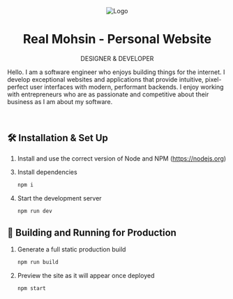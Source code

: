 <div align="center">
  <img alt="Logo" src="https://realmohsin.io/favicon.ico" />
</div>
<h1 align="center">
  Real Mohsin - Personal Website
</h1>
<p align="center">
DESIGNER & DEVELOPER
</p>

<p>
Hello. I am a software engineer who enjoys building things for the internet.  I develop exceptional websites and applications that provide intuitive, pixel-perfect user interfaces with modern, performant backends. I enjoy working with entrepreneurs who are as passionate and competitive about their business as I am about my software.
</p>

<br>

<!-- <p align="center">
  <a href="https://app.netlify.com/sites/brittanychiang/deploys" target="_blank">
    <img src="https://api.netlify.com/api/v1/badges/1963b488-7b78-48c9-9e2d-6fb5e47ab3af/deploy-status" alt="Netlify Status" />
  </a>
</p> -->

<!-- ![demo](https://raw.githubusercontent.com/bchiang7/v4/master/src/images/demo.png) -->

## 🛠 Installation & Set Up

<!-- 1. Install the Gatsby CLI

   ```sh
   npm install -g gatsby-cli
   ``` -->

1. Install and use the correct version of Node and NPM (https://nodejs.org)

3) Install dependencies

   ```sh
   npm i
   ```

4) Start the development server

   ```sh
   npm run dev
   ```

## 🚀 Building and Running for Production

1. Generate a full static production build

   ```sh
   npm run build
   ```

1. Preview the site as it will appear once deployed

   ```sh
   npm start
   ```
